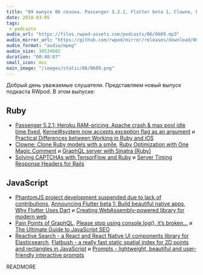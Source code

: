 ```yaml
---
title: "09 выпуск 06 сезона. Passenger 5.2.1, Flutter beta 1, Clowne, Pain Points of GraphQL, Reactive Search, Flatbush, Prompts и прочее"
date: 2018-03-05
tags:
 - podcasts
audio_url: "https://files.rwpod-assets.com/podcasts/06/0609.mp3"
audio_mirror_url: "https://github.com/rwpod/mirror/releases/download/06.09/0609.mp3"
audio_format: "audio/mpeg"
audio_size: 38534602
duration: "00:40:07"
small_icon: mic
main_image: "/images/static/06/0609.png"
---
```


Добрый день уважаемые слушатели. Представляем новый выпуск подкаста RWpod. В этом выпуске:

## Ruby

 - [Passenger 5.2.1: Heroku RAM-pricing, Apache crash & max pool idle time fixed](https://blog.phusion.nl/2018/02/27/passenger-5-2-1/), [Kernel#system now accepts exception flag as an argument](https://atulbhosale.in/posts/2018-02-26-ruby-kernel-system-now-accepts-exception-flag-as-an-argument/) и [Practical Differences between Working in Ruby and iOS](https://pawelurbanek.com/ruby-ios-comparison)
 - [Clowne: Clone Ruby models with a smile](https://evilmartians.com/chronicles/clowne-clone-ruby-models-with-a-smile), [Ruby Optimization with One Magic Comment](https://www.mikeperham.com/2018/02/28/ruby-optimization-with-one-magic-comment/) и [GraphQL server with Sinatra (Ruby)](https://medium.com/@awin/graphql-server-with-sinatra-ruby-part-1-fdd664170715)
 - [Solving CAPTCHAs with TensorFlow and Ruby](https://medium.com/@Arafat./solving-captchas-with-tensorflow-and-ruby-bc704c6ab92c) и [Server Timing Response Headers for Rails](https://github.com/scoutapp/ruby_server_timing)

## JavaScript

 - [PhantomJS project development suspended due to lack of contributions](https://github.com/ariya/phantomjs/issues/15344), [Announcing Flutter beta 1: Build beautiful native apps](https://medium.com/flutter-io/announcing-flutter-beta-1-build-beautiful-native-apps-dc142aea74c0), [Why Flutter Uses Dart](https://hackernoon.com/why-flutter-uses-dart-dd635a054ebf) и [Creating WebAssembly-powered library for modern web](https://hackernoon.com/creating-webassembly-powered-library-for-modern-web-846da334f8fc)
 - [Pain Points of GraphQL](https://labs.getninjas.com.br/pain-points-of-graphql-7e83ba5ddef7), [Please stop using console.log(), it’s broken…](https://hackernoon.com/please-stop-using-console-log-its-broken-b5d7d396cf15) и [The Ultimate Guide to JavaScript SEO](https://www.elephate.com/blog/ultimate-guide-javascript-seo/)
 - [Reactive Search - a React and React Native UI components library for Elasticsearch](https://github.com/appbaseio/reactivesearch/), [Flatbush - a really fast static spatial index for 2D points and rectangles in JavaScript](https://github.com/mourner/flatbush) и [Prompts - lightweight, beautiful and user-friendly interactive prompts](https://github.com/terkelg/prompts)

READMORE
